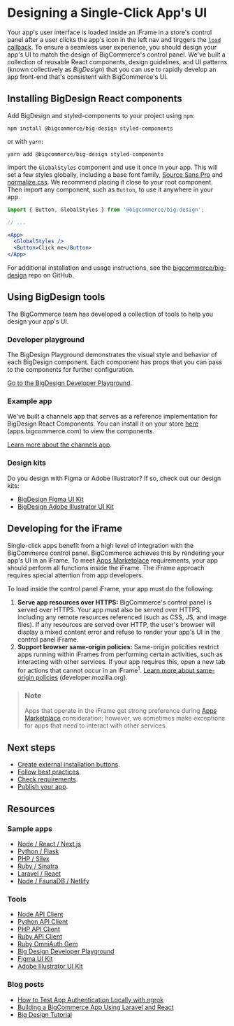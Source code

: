 # Designing a Single-Click App's UI



Your app's user interface is loaded inside an iFrame in a store's control panel after a user clicks the app's icon in the left nav and tirggers the [`load` callback](/api-docs/apps/guide/callbacks). To ensure a seamless user experience, you should design your app's UI to match the design of BigCommerce's control panel. We've built a collection of reusable React components, design guidelines, and UI patterns (known collectively as *BigDesign*) that you can use to rapidly develop an app front-end that's consistent with BigCommerce's UI.

## Installing BigDesign React components

Add BigDesign and styled-components to your project using `npm`:

```shell
npm install @bigcommerce/big-design styled-components
```

or with `yarn`:

```shell
yarn add @bigcommerce/big-design styled-components
```

Import the `GlobalStyles` component and use it once in your app. This will set a few styles globally, including a base font family, [Source Sans Pro](https://fonts.google.com/specimen/Source+Sans+Pro) and [normalize.css](https://github.com/necolas/normalize.css/). We recommend placing it close to your root component. Then import any component, such as `Button`, to use it anywhere in your app.

```jsx
import { Button, GlobalStyles } from '@bigcommerce/big-design';

// ...

<App>
  <GlobalStyles />
  <Button>Click me</Button>
</App>
```

For additional installation and usage instructions, see the [bigcommerce/big-design](https://github.com/bigcommerce/big-design) repo on GitHub.

## Using BigDesign tools

The BigCommerce team has developed a collection of tools to help you design your app's UI.

### Developer playground
The BigDesign Playground demonstrates the visual style and behavior of each BigDesign component. Each component has props that you can pass to the components for further configuration.

[Go to the BigDesign Developer Playground](/big-design/).

### Example app
We've built a channels app that serves as a reference implementation for BigDesign React Components. You can install it on your store [here](https://apps.bigcommerce.com/details/18212) (apps.bigcommerce.com) to view the components.

[Learn more about the channels app](https://github.com/bigcommerce/channels-app).

### Design kits

Do you design with Figma or Adobe Illustrator? If so, check out our design kits:
* [BigDesign Figma UI Kit](https://www.figma.com/file/jTVuUkiZ1j3rux8WHG4IKK/BigDesign-UI-Kit?node-id=0%3A1/duplicate)
* [BigDesign Adobe Illustrator UI Kit](https://design.bigcommerce.com/bigdesign-ui-kit)

## Developing for the iFrame

Single-click apps benefit from a high level of integration with the BigCommerce control panel. BigCommerce achieves this by rendering your app's UI in an iFrame. To meet [Apps Marketplace](https://www.bigcommerce.com/apps/) requirements, your app should perform all functions inside the iFrame. The iFrame approach requires special attention from app developers.

To load inside the control panel iFrame, your app must do the following:
1. **Serve app resources over HTTPS:** BigCommerce's control panel is served over HTTPS. Your app must also be served over HTTPS, including any remote resources referenced (such as CSS, JS, and image files). If any resources are served over HTTP, the user's browser will display a mixed content error and refuse to render your app's UI in the control panel iFrame.
2. **Support browser same-origin policies:** Same-origin policities restrict apps running within iFrames from performing certain activities, such as interacting with other services. If your app requires this, open a new tab for actions that cannot occur in an iFrame<sup>1</sup>. [Learn more about same-origin policies](https://developer.mozilla.org/en-US/docs/Web/Security/Same-origin_policy) (developer.mozilla.org).

<div class="HubBlock--callout">
<div class="CalloutBlock--info">
<div class="HubBlock-content">

<!-- theme: info -->

> ### Note
> Apps that operate in the iFrame get strong preference during [Apps Marketplace](https://www.bigcommerce.com/apps/) consideration; however, we sometimes make exceptions for apps that need to interact with other services.


</div>
</div>
</div>

## Next steps
* [Create external installation buttons](/api-docs/apps/guide/buttons).
* [Follow best practices](/api-docs/apps/guid/best-practices).
* [Check requirements](/api-docs/apps/guide/requirements).
* [Publish your app](/api-docs/apps/guide/publish).

## Resources

### Sample apps
* [Node / React / Next.js](https://github.com/bigcommerce/sample-app-nodejs)
* [Python / Flask](https://github.com/bigcommerce/hello-world-app-python-flask)
* [PHP / Silex](https://github.com/bigcommerce/hello-world-app-php-silex)
* [Ruby / Sinatra](https://github.com/bigcommerce/hello-world-app-ruby-sinatra)
* [Laravel / React](https://github.com/bigcommerce/laravel-react-sample-app)
* [Node / FaunaDB / Netlify](https://github.com/bigcommerce/channels-app/)

### Tools
* [Node API Client](https://github.com/bigcommerce/node-bigcommerce/)
* [Python API Client](https://github.com/bigcommerce/bigcommerce-api-python)
* [PHP API Client](https://github.com/bigcommerce/bigcommerce-api-php)
* [Ruby API Client](https://github.com/bigcommerce/bigcommerce-api-ruby)
* [Ruby OmniAuth Gem](https://github.com/bigcommerce/omniauth-bigcommerce)
* [Big Design Developer Playground](/big-design/)
* [Figma UI Kit](https://www.figma.com/file/jTVuUkiZ1j3rux8WHG4IKK/BigDesign-UI-Kit?node-id=0%3A1/duplicate)
* [Adobe Illustrator UI Kit](https://design.bigcommerce.com/bigdesign-ui-kit)

### Blog posts
* [How to Test App Authentication Locally with ngrok](https://medium.com/bigcommerce-developer-blog/how-to-test-app-authentication-locally-with-ngrok-149150bfe4cf)
* [Building a BigCommerce App Using Laravel and React](https://medium.com/bigcommerce-developer-blog/building-a-bigcommerce-app-using-laravel-and-react-711ceceb5006)
* [Big Design Tutorial](https://medium.com/bigcommerce-developer-blog/bigdesign-build-native-looking-uis-with-the-bigcommerce-design-system-fb06a01a24f2)

